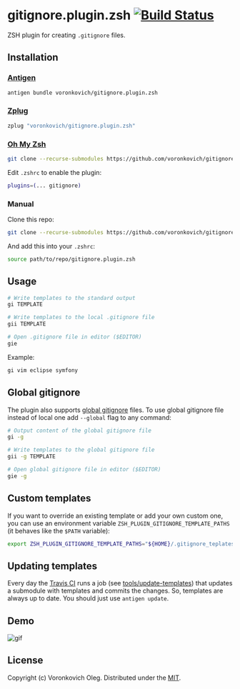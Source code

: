 # gitignore.plugin.zsh [![Build Status](https://app.travis-ci.com/voronkovich/gitignore.plugin.zsh.svg?branch=master)](https://app.travis-ci.com/github/voronkovich/gitignore.plugin.zsh)

ZSH plugin for creating `.gitignore` files.

## Installation

### [Antigen](https://github.com/zsh-users/antigen)

```sh
antigen bundle voronkovich/gitignore.plugin.zsh
```
### [Zplug](https://github.com/zplug/zplug)

```sh
zplug "voronkovich/gitignore.plugin.zsh"
```

### [Oh My Zsh](https://github.com/ohmyzsh/ohmyzsh)

```sh
git clone --recurse-submodules https://github.com/voronkovich/gitignore.plugin.zsh ~/.oh-my-zsh/custom/plugins/gitingore
```

Edit `.zshrc` to enable the plugin:

```sh
plugins=(... gitignore)
```

### Manual

Clone this repo:

```sh
git clone --recurse-submodules https://github.com/voronkovich/gitignore.plugin.zsh path/to/repo
```

And add this into your `.zshrc`:

```sh
source path/to/repo/gitignore.plugin.zsh
```

## Usage

```sh
# Write templates to the standard output
gi TEMPLATE 

# Write templates to the local .gitignore file
gii TEMPLATE 

# Open .gitignore file in editor ($EDITOR)
gie
```

Example:

```sh
gi vim eclipse symfony
```

## Global gitignore

The plugin also supports [global gitignore](https://git-scm.com/docs/gitignore#_synopsis) files. To use global gitignore file instead of local one add `--global` flag to any command:

```sh
# Output content of the global gitignore file
gi -g

# Write templates to the global gitignore file
gii -g TEMPLATE 

# Open global gitignore file in editor ($EDITOR)
gie -g
```

## Custom templates

If you want to override an existing template or add your own custom one, you can use an environment variable `ZSH_PLUGIN_GITIGNORE_TEMPLATE_PATHS` (it behaves like the `$PATH` variable):

```sh
export ZSH_PLUGIN_GITIGNORE_TEMPLATE_PATHS="${HOME}/.gitignore_teplates:${ZSH_PLUGIN_GITIGNORE_TEMPLATE_PATHS}:/etc/global_gitignore"
```

## Updating templates

Every day the [Travis CI](https://docs.travis-ci.com/user/cron-jobs/) runs a job (see [tools/update-templates](tools/update-templates)) that updates a submodule with templates and commits the changes. So, templates are always up to date. You should just use `antigen update`.

## Demo

![gif](http://i.imgur.com/NiaFzeh.gif)

## License

Copyright (c) Voronkovich Oleg. Distributed under the [MIT](LICENSE).
